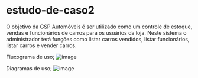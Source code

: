 # estudo-de-caso2
O objetivo da GSP Automóveis é ser utilizado como um controle de estoque, vendas e funcionários de carros para os usuários da loja. Neste sistema o administrador terá funções como listar carros vendidos, listar funcionários, listar carros e vender carros.

Fluxograma de uso;
![image](https://github.com/Luiz087/Estudo-de-Caso2/assets/111303908/f5155a0e-59d9-4b8e-9e00-63539561a95b)

Diagramas de uso;
![image](https://github.com/Luiz087/Estudo-de-Caso2/assets/111303908/ca4ec60c-65d7-4ac6-b667-878767f714d2)
